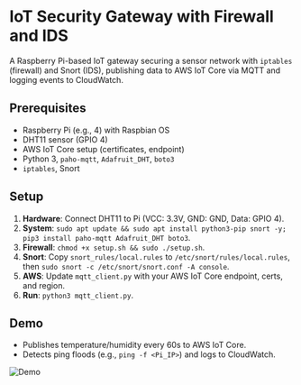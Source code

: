 # IoT Security Gateway with Firewall and IDS

A Raspberry Pi-based IoT gateway securing a sensor network with `iptables` (firewall) and Snort (IDS), publishing data to AWS IoT Core via MQTT and logging events to CloudWatch.

## Prerequisites
- Raspberry Pi (e.g., 4) with Raspbian OS
- DHT11 sensor (GPIO 4)
- AWS IoT Core setup (certificates, endpoint)
- Python 3, `paho-mqtt`, `Adafruit_DHT`, `boto3`
- `iptables`, Snort

## Setup
1. **Hardware**: Connect DHT11 to Pi (VCC: 3.3V, GND: GND, Data: GPIO 4).
2. **System**: `sudo apt update && sudo apt install python3-pip snort -y; pip3 install paho-mqtt Adafruit_DHT boto3`.
3. **Firewall**: `chmod +x setup.sh && sudo ./setup.sh`.
4. **Snort**: Copy `snort_rules/local.rules` to `/etc/snort/rules/local.rules`, then `sudo snort -c /etc/snort/snort.conf -A console`.
5. **AWS**: Update `mqtt_client.py` with your AWS IoT Core endpoint, certs, and region.
6. **Run**: `python3 mqtt_client.py`.

## Demo
- Publishes temperature/humidity every 60s to AWS IoT Core.
- Detects ping floods (e.g., `ping -f <Pi_IP>`) and logs to CloudWatch.

![Demo](demo.gif) <!-- Add a GIF or screenshot -->

